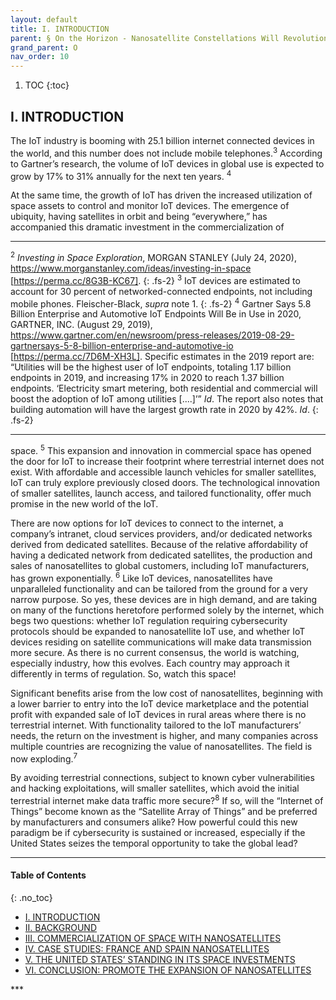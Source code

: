 ```yaml
---
layout: default
title: I. INTRODUCTION
parent: § On the Horizon - Nanosatellite Constellations Will Revolutionize the Internet of Things (IoT) 
grand_parent: O
nav_order: 10 
---
```

<style>
.dont-break-out {
  /* These are technically the same, but use both */
  overflow-wrap: break-word;
  word-wrap: break-word;

     -ms-word-break: break-all;
  /* This is the dangerous one in WebKit, as it breaks things wherever */
  word-break: break-all;
  /* Instead use this non-standard one: */
  word-break: break-word;
}

.youtube-container {
    position: relative;
    width: 100%;
    height: 0;
    padding-bottom: 56.25%;
}
.youtube-video {
    position: absolute;
    top: 0;
    left: 0;
    width: 100%;
    height: 100%;
}

</style>

<div class="dont-break-out" markdown="1">

1. TOC
{:toc}

## I. INTRODUCTION
The IoT industry is booming with 25.1 billion internet connected devices in the world, and this number does not include mobile telephones.<sup>3</sup> According to Gartner’s research, the volume of IoT devices in global use is expected to grow by 17% to 31% annually for the next ten years. <sup>4</sup>

At the same time, the growth of IoT has driven the increased utilization of space assets to control and monitor IoT devices. The emergence of ubiquity, having satellites in orbit and being “everywhere,” has accompanied this dramatic investment in the commercialization of

***
<sup>2</sup> *Investing in Space Exploration*, MORGAN STANLEY (July 24, 2020), https://www.morganstanley.com/ideas/investing-in-space [https://perma.cc/8G3B-KC67]. 
{: .fs-2}
<sup>3</sup> IoT devices are estimated to account for 30 percent of networked-connected endpoints, not including mobile phones. Fleischer-Black, *supra* note 1. 
{: .fs-2}
<sup>4</sup> Gartner Says 5.8 Billion Enterprise and Automotive IoT Endpoints Will Be in Use in 2020, GARTNER, INC. (August 29, 2019), https://www.gartner.com/en/newsroom/press-releases/2019-08-29-gartnersays-5-8-billion-enterprise-and-automotive-io [https://perma.cc/7D6M-XH3L]. Specific estimates in the 2019 report are: “Utilities will be the highest user of IoT endpoints, totaling 1.17 billion endpoints in 2019, and increasing 17% in 2020 to reach 1.37 billion endpoints. ‘Electricity smart metering, both residential and commercial will boost the adoption of IoT among utilities [....]’” *Id*. The report also notes that building automation will have the largest growth rate in 2020 by 42%. *Id*.
{: .fs-2}
***

space. <sup>5</sup> This expansion and innovation in commercial space has opened the door for IoT to increase their footprint where terrestrial internet does not exist. With affordable and accessible launch vehicles for smaller satellites, IoT can truly explore previously closed doors. The technological innovation of smaller satellites, launch access, and tailored functionality, offer much promise in the new world of the IoT.

There are now options for IoT devices to connect to the internet, a company’s intranet, cloud services providers, and/or dedicated networks derived from dedicated satellites. Because of the relative affordability of having a dedicated network from dedicated satellites, the production and sales of nanosatellites to global customers, including IoT manufacturers, has grown exponentially. <sup>6</sup> Like IoT devices, nanosatellites have unparalleled functionality and can be tailored from the ground for a very narrow purpose. So yes, these devices are in high demand, and are taking on many of the functions heretofore performed solely by the internet, which begs two questions: whether IoT regulation requiring cybersecurity protocols should be expanded to nanosatellite IoT use, and whether IoT devices residing on satellite communications will make data transmission more secure. As there is no current consensus, the world is watching, especially industry, how this evolves. Each country may approach it differently in terms of regulation. So, watch this space!

Significant benefits arise from the low cost of nanosatellites, beginning with a lower barrier to entry into the IoT device marketplace and the potential profit with expanded sale of IoT devices in rural areas where there is no terrestrial internet. With functionality tailored to the IoT manufacturers’ needs, the return on the investment is higher, and many companies across multiple countries are recognizing the value of nanosatellites. The field is now exploding.<sup>7</sup>

By avoiding terrestrial connections, subject to known cyber vulnerabilities and hacking exploitations, will smaller satellites, which avoid the initial terrestrial internet make data traffic more secure?<sup>8</sup> If so, will the “Internet of Things” become known as the “Satellite Array of Things” and be preferred by manufacturers and consumers alike? How powerful could this new paradigm be if cybersecurity is sustained or increased, especially if the United States seizes the temporal opportunity to take the global lead?

***

#### Table of Contents
{: .no_toc}

<ul><li> <a href="/docs/O/On-the-Horizon-Nanosatellite-Constellations-Will-Revolutionize-the-Internet-of-Things-(IoT)-1/">
I. INTRODUCTION</a></li><li> <a href="/docs/O/On-the-Horizon-Nanosatellite-Constellations-Will-Revolutionize-the-Internet-of-Things-(IoT)-2/">
II. BACKGROUND</a></li><li> <a href="/docs/O/On-the-Horizon-Nanosatellite-Constellations-Will-Revolutionize-the-Internet-of-Things-(IoT)-3/">
III. COMMERCIALIZATION OF SPACE WITH NANOSATELLITES</a></li><li> <a href="/docs/O/On-the-Horizon-Nanosatellite-Constellations-Will-Revolutionize-the-Internet-of-Things-(IoT)-4/">
IV. CASE STUDIES: FRANCE AND SPAIN NANOSATELLITES</a></li><li> <a href="/docs/O/On-the-Horizon-Nanosatellite-Constellations-Will-Revolutionize-the-Internet-of-Things-(IoT)-5/">
V. THE UNITED STATES’ STANDING IN ITS SPACE INVESTMENTS</a></li><li> <a href="/docs/O/On-the-Horizon-Nanosatellite-Constellations-Will-Revolutionize-the-Internet-of-Things-(IoT)-6/">
VI. CONCLUSION: PROMOTE THE EXPANSION OF NANOSATELLITES</a></li></ul>
***

</div>
